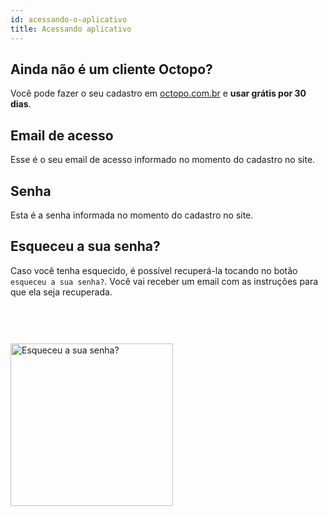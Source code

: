 ```yaml
---
id: acessando-o-aplicativo
title: Acessando aplicativo
---
```


## Ainda não é um cliente Octopo?
Você pode fazer o seu cadastro em [octopo.com.br](https://octopo.com.br)  e **usar grátis por 30 dias**.

## Email de acesso
Esse é o seu email de acesso informado no momento do cadastro no site. 

## Senha
Esta é a senha informada no momento do cadastro no site.


## Esqueceu a sua senha?
Caso você tenha esquecido, é possível recuperá-la tocando no botão `esqueceu a sua senha?`. Você vai receber um email com as instruções para que ela seja recuperada.

<img src="/octopo-documentation/img/esqueceu-a-sua-senha.gif" alt="Esqueceu a sua senha?" width="260" style="margin-top: 60px;"/>
